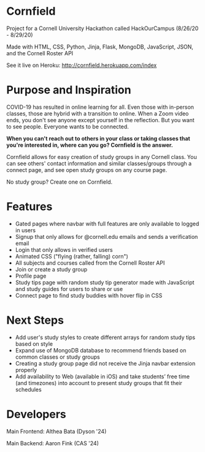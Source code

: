 # Cornfield
Project for a Cornell University Hackathon called HackOurCampus (8/26/20 - 8/29/20)

Made with HTML, CSS, Python, Jinja, Flask, MongoDB, JavaScript, JSON, and the Cornell Roster API

See it live on Heroku: http://cornfield.herokuapp.com/index

# Purpose and Inspiration
COVID-19 has resulted in online learning for all. Even those with in-person classes, those are hybrid with a transition to online. When a Zoom video ends, you don't see anyone except yourself in the reflection. But you want to see people. Everyone wants to be connected. 

**When you can't reach out to others in your class or taking classes that you're interested in, where can you go? Cornfield is the answer.** 

Cornfield allows for easy creation of study groups in any Cornell class. You can see others' contact information and similar classes/groups through a connect page, and see open study groups on any course page.

No study group? Create one on Cornfield.

# Features
- Gated pages where navbar with full features are only available to logged in users
- Signup that only allows for @cornell.edu emails and sends a verification email
- Login that only allows in verified users
- Animated CSS ("flying (rather, falling) corn")
- All subjects and courses called from the Cornell Roster API
- Join or create a study group
- Profile page
- Study tips page with random study tip generator made with JavaScript and study guides for users to share or use
- Connect page to find study buddies with hover flip in CSS

# Next Steps
- Add user's study styles to create different arrays for random study tips based on style
- Expand use of MongoDB database to recommend friends based on common classes or study groups
- Creating a study group page did not receive the Jinja navbar extension properly
- Add availability to Web (available in iOS) and take students’ free time (and timezones) into account to present study groups that fit their schedules

# Developers
Main Frontend: Althea Bata (Dyson '24)

Main Backend: Aaron Fink (CAS '24)
